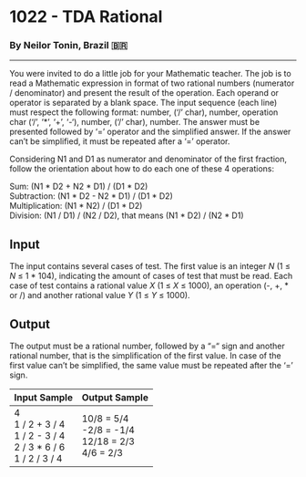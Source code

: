 # 1022 - TDA Rational
### By Neilor Tonin, Brazil <span>&#x1f1e7;&#x1f1f7;</span> 
---

You were invited to do a little job for your Mathematic teacher. The job is to read a Mathematic expression in format of two rational numbers (numerator / denominator) and present the result of the operation. Each operand or operator is separated by a blank space. The input sequence (each line) must respect the following format: number, (‘/’ char), number, operation char (‘/’, ‘*’, ‘+’, ‘-‘), number, (‘/’ char), number. The answer must be presented followed by ‘=’ operator and the simplified answer. If the answer can’t be simplified, it must be repeated after a ‘=’ operator.

Considering N1 and D1 as numerator and denominator of the first fraction, follow the orientation about how to do each one of these 4 operations:

Sum: (N1 * D2 + N2 * D1) / (D1 * D2)</br>
Subtraction: (N1 * D2 - N2 * D1) / (D1 * D2)</br>
Multiplication: (N1 * N2) / (D1 * D2)</br>
Division: (N1 / D1) / (N2 / D2), that means (N1 * D2) / (N2 * D1)

## Input

The input contains several cases of test. The first value is an integer *N* (1 ≤ *N* ≤ 1 * 104), indicating the amount of cases of test that must be read. Each case of test contains a rational value *X* (1 ≤ *X* ≤ 1000), an operation (-, +, * or /) and another rational value *Y* (1 ≤ *Y* ≤ 1000).

## Output

The output must be a rational number, followed by a “=“ sign and another rational number, that is the simplification of the first value. In case of the first value can’t be simplified, the same value must be repeated after the ‘=’ sign.

| Input Sample | Output Sample |
| --- | --- |
|4</br>1 / 2 + 3 / 4</br>1 / 2 - 3 / 4</br>2 / 3 * 6 / 6</br>1 / 2 / 3 / 4|10/8 = 5/4</br>-2/8 = -1/4</br>12/18 = 2/3</br>4/6 = 2/3|